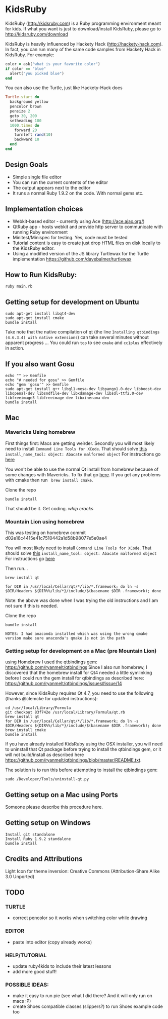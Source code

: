 # KidsRuby

KidsRuby (http://kidsruby.com) is a Ruby programming environment meant for kids. If what you want is just to download/install KidsRuby, please go to http://kidsruby.com/download 

KidsRuby is heavily influenced by Hackety Hack (http://hackety-hack.com). In fact, you can run many of the same code samples from Hackety Hack in KidsRuby. For example:

``` ruby
color = ask("what is your favorite color")
if color == "blue"
  alert("you picked blue")
end
```

You can also use the Turtle, just like Hackety-Hack does

``` ruby
Turtle.start do
  background yellow
  pencolor brown
  pensize 2
  goto 30, 200
  setheading 180
  1000.times do
    forward 20
    turnleft rand(10)
    backward 10
  end
end
```

## Design Goals
* Simple single file editor
* You can run the current contents of the editor
* The output appears next to the editor
* It runs a normal Ruby 1.9.2 on the code. With normal gems etc.

## Implementation choices
* Webkit-based editor - currently using Ace (http://ace.ajax.org/)
* QtRuby app - hosts webkit and provide http server to communicate with running Ruby environment
* Minitest/Minispec for testing. Yes, code must be tested
* Tutorial content is easy to create just drop HTML files on disk locally to the KidsRuby editor.
* Using a modified version of the JS library Turtlewax for the Turtle implementation https://github.com/davebalmer/turtlewax

## How to Run KidsRuby:

    ruby main.rb

## Getting setup for development on Ubuntu
    sudo apt-get install libqt4-dev
    sudo apt-get install cmake
    bundle install
Take note that the native compilation of qt (the line `Installing qtbindings (4.6.3.4) with native extensions`) can take several minutes without apparent progress ... You could run `top` to see `cmake` and `cc1plus` effectively in action.

## If you also want Gosu
    echo "" >> Gemfile
    echo "# needed for gosu" >> Gemfile
    echo "gem 'gosu'" >> Gemfile
    sudo apt-get install g++ libgl1-mesa-dev libpango1.0-dev libboost-dev libopenal-dev libsndfile-dev libxdamage-dev libsdl-ttf2.0-dev libfreeimage3 libfreeimage-dev libxinerama-dev
    bundle install
    
## Mac

### Mavericks Using homebrew
First things first: Macs are getting weirder. Secondly you will most likely need to install ```Command Line Tools for XCode```. That should solve [this](http://stackoverflow.com/questions/10390186/install-name-tool-reporting-malformed-object) ```install_name_tool: object: Abacate malformed object``` For instructions go [here](http://stackoverflow.com/questions/11598082/install-name-tool-on-os-x-lion)

You won't be able to use the normal Qt install from homebrew because of some changes with Mavericks. To fix that go [here](https://github.com/mxcl/homebrew/pull/23793). If you get any problems with cmake then run ``` brew install cmake```.

Clone the repo

```
bundle install
```

That should be it. Get coding. *whip cracks*

### Mountain Lion using homebrew
This was testing on homebrew commit d02e16c4415e41c7510442a1d58b98077e5e0ae4

You will most likely need to install ```Command Line Tools for XCode```. That should solve [this](http://stackoverflow.com/questions/10390186/install-name-tool-reporting-malformed-object) ```install_name_tool: object: Abacate malformed object``` For instructions go [here](http://stackoverflow.com/questions/11598082/install-name-tool-on-os-x-lion)

Then run...

```
brew install qt
```


```
for DIR in /usr/local/Cellar/qt/*/lib/*.framework; do ln -s $DIR/Headers ${DIR%%/lib/*}/include/$(basename $DIR .framework); done
```

Note: the above was done when I was trying the old instructions and I am not sure if this is needed.

Clone the repo

```
bundle install
```

```
NOTES: I had anaconda installed which was using the wrong qmake version make sure anaconda's qmake is not in the path
```

### Getting setup for development on a Mac (pre Mountain Lion) 
using Homebrew
I used the qtbindings gem: https://github.com/ryanmelt/qtbindings
Since I also run homebrew, I discovered that the homebrew install for Qt4 needed a little symlinking before I could run the gem install for qtbindings as described here: https://github.com/ryanmelt/qtbindings/issues#issue/14

However, since KidsRuby requires Qt 4.7, you need to use the following (thanks @clemcke for updated instructions):

    cd /usr/local/Library/Formula
    git checkout 83f742e /usr/local/Library/Formula/qt.rb
    brew install qt
    for DIR in /usr/local/Cellar/qt/*/lib/*.framework; do ln -s $DIR/Headers ${DIR%%/lib/*}/include/$(basename $DIR .framework); done
    brew install cmake
    bundle install

If you have already installed KidsRuby using the OSX installer, you will need to uninstall that Qt package before trying to install the qtbindings gem, or it will not build/install as described here https://github.com/ryanmelt/qtbindings/blob/master/README.txt.

The solution is to run this before attempting to install the qtbindings gem:

    sudo /Developer/Tools/uninstall-qt.py

## Getting setup on a Mac using Ports
Someone please describe this procedure here.

## Getting setup on Windows
    Install git standalone
    Install Ruby 1.9.2 standalone
    bundle install


## Credits and Attributions

Light Icon for theme inversion: Creative Commons (Attribution-Share Alike 3.0 Unported)

## TODO

### TURTLE
* correct pencolor so it works when switching color while drawing

### EDITOR
* paste into editor (copy already works)

### HELP/TUTORIAL
* update ruby4kids to include their latest lessons
* add more good stuff!

### POSSIBLE IDEAS:
* make it easy to run pie (see what I did there? And it will only run on macs :P)
* create Shoes compatible classes (slippers?) to run Shoes example code too
